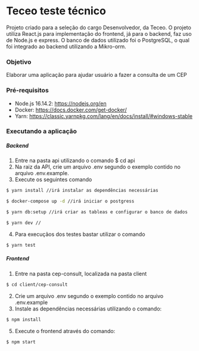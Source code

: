 # Teceo teste técnico
Projeto criado para a seleção do cargo Desenvolvedor, da Teceo. O projeto utiliza React.js para implementação do frontend, já para o backend, faz uso de Node.js e express. O banco de dados utilizado foi o PostgreSQL, o qual foi integrado ao backend utilizando a Mikro-orm.

### Objetivo
Elaborar uma aplicação para ajudar usuário a fazer a consulta de um CEP

### Pré-requisitos
* Node.js 16.14.2: https://nodejs.org/en
* Docker: https://docs.docker.com/get-docker/
* Yarn: https://classic.yarnpkg.com/lang/en/docs/install/#windows-stable

### Executando a aplicação
##### Backend
1. Entre na pasta api utilizando o comando  $ cd api
2. Na raiz da API, crie um arquivo .env segundo o exemplo contido no arquivo .env.example.
3. Execute os seguintes comando
```bash
$ yarn install //irá instalar as dependências necessárias

$ docker-compose up -d //irá iniciar o postgress

$ yarn db:setup //irá criar as tableas e configurar o banco de dados

$ yarn dev //
```

4. Para execuçãos dos testes bastar utilizar o comando 
```bash
$ yarn test
```

##### Frontend

1. Entre na pasta cep-consult, localizada na pasta client
```bash
$ cd client/cep-consult
```
2. Crie um arquivo .env segundo o exemplo contido no arquivo .env.example
3. Instale as dependências necessárias utilizando o comando:
```bash
$ npm install
```
5. Execute o frontend através do comando:
```bash
$ npm start
```